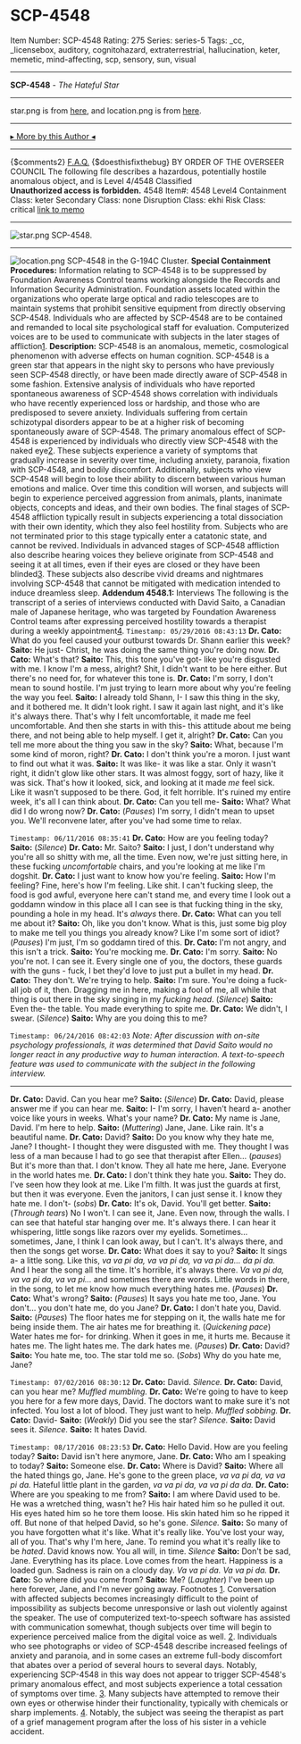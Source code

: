 # SCP-4548
Item Number: SCP-4548
Rating: 275
Series: series-5
Tags: _cc, _licensebox, auditory, cognitohazard, extraterrestrial, hallucination, keter, memetic, mind-affecting, scp, sensory, sun, visual

---

**SCP-4548** \- _The Hateful Star_
* * *
star.png is from [here](https://commons.wikimedia.org/wiki/File:46p_Wirtanen.jpg), and location.png is from [here](https://commons.wikimedia.org/wiki/File:HD_108147-starmap.png).
* * *
[▸ More by this Author ◂](http://www.scp-wiki.net/djkaktus)
* * *
{$comments2}
[F.A.Q.](https://scp-wiki.wikidot.com/component:info-ayers)
{$doesthisfixthebug}
BY ORDER OF THE OVERSEER COUNCIL
The following file describes a hazardous, potentially hostile  
anomalous object, and is Level 4/4548 Classified  
**Unauthorized access is forbidden.**
4548
Item#: 4548
Level4
Containment Class:
keter
Secondary Class:
none
Disruption Class:
ekhi
Risk Class:
critical
[link to memo](/classification-committee-memo)  

* * *
![star.png](https://scp-wiki.wdfiles.com/local--files/scp-4548/star.png)
SCP-4548.
* * *
![location.png](https://scp-wiki.wdfiles.com/local--files/scp-4548/location.png)
SCP-4548 in the G-194C Cluster.
**Special Containment Procedures:** Information relating to SCP-4548 is to be suppressed by Foundation Awareness Control teams working alongside the Records and Information Security Administration. Foundation assets located within the organizations who operate large optical and radio telescopes are to maintain systems that prohibit sensitive equipment from directly observing SCP-4548.
Individuals who are affected by SCP-4548 are to be contained and remanded to local site psychological staff for evaluation. Computerized voices are to be used to communicate with subjects in the later stages of affliction[1](javascript:;).
**Description:** SCP-4548 is an anomalous, memetic, cosmological phenomenon with adverse effects on human cognition. SCP-4548 is a green star that appears in the night sky to persons who have previously seen SCP-4548 directly, or have been made directly aware of SCP-4548 in some fashion. Extensive analysis of individuals who have reported spontaneous awareness of SCP-4548 shows correlation with individuals who have recently experienced loss or hardship, and those who are predisposed to severe anxiety. Individuals suffering from certain schizotypal disorders appear to be at a higher risk of becoming spontaneously aware of SCP-4548.
The primary anomalous effect of SCP-4548 is experienced by individuals who directly view SCP-4548 with the naked eye[2](javascript:;). These subjects experience a variety of symptoms that gradually increase in severity over time, including anxiety, paranoia, fixation with SCP-4548, and bodily discomfort.
Additionally, subjects who view SCP-4548 will begin to lose their ability to discern between various human emotions and malice. Over time this condition will worsen, and subjects will begin to experience perceived aggression from animals, plants, inanimate objects, concepts and ideas, and their own bodies. The final stages of SCP-4548 affliction typically result in subjects experiencing a total dissociation with their own identity, which they also feel hostility from. Subjects who are not terminated prior to this stage typically enter a catatonic state, and cannot be revived.
Individuals in advanced stages of SCP-4548 affliction also describe hearing voices they believe originate from SCP-4548 and seeing it at all times, even if their eyes are closed or they have been blinded[3](javascript:;). These subjects also describe vivid dreams and nightmares involving SCP-4548 that cannot be mitigated with medication intended to induce dreamless sleep.
**Addendum 4548.1:** Interviews
The following is the transcript of a series of interviews conducted with David Saito, a Canadian male of Japanese heritage, who was targeted by Foundation Awareness Control teams after expressing perceived hostility towards a therapist during a weekly appointment[4](javascript:;).
`Timestamp: 05/29/2016 08:43:13`
**Dr. Cato:** What do you feel caused your outburst towards Dr. Shann earlier this week?
**Saito:** He just- Christ, he was doing the same thing you're doing now.
**Dr. Cato:** What's that?
**Saito:** This, this tone you've got- like you're disgusted with me. I know I'm a mess, alright? Shit, I didn't want to be here either. But there's no need for, for whatever this tone is.
**Dr. Cato:** I'm sorry, I don't mean to sound hostile. I'm just trying to learn more about why you're feeling the way you feel.
**Saito:** I already told Shann, I- I saw this thing in the sky, and it bothered me. It didn't look right. I saw it again last night, and it's like it's always there. That's why I felt uncomfortable, it made me feel uncomfortable. And then she starts in with this- this attitude about me being there, and not being able to help myself. I get it, alright?
**Dr. Cato:** Can you tell me more about the thing you saw in the sky?
**Saito:** What, because I'm some kind of moron, right?
**Dr. Cato:** I don't think you're a moron. I just want to find out what it was.
**Saito:** It was like- it was like a star. Only it wasn't right, it didn't glow like other stars. It was almost foggy, sort of hazy, like it was sick. That's how it looked, sick, and looking at it made _me_ feel sick. Like it wasn't supposed to be there. God, it felt horrible. It's ruined my entire week, it's all I can think about.
**Dr. Cato:** Can you tell me-
**Saito:** What? What did I do wrong now?
**Dr. Cato:** (_Pauses_) I'm sorry, I didn't mean to upset you. We'll reconvene later, after you've had some time to relax.
  

`Timestamp: 06/11/2016 08:35:41`
**Dr. Cato:** How are you feeling today?
**Saito:** (_Silence_)
**Dr. Cato:** Mr. Saito?
**Saito:** I just, I don't understand why you're all so shitty with me, all the time. Even now, we're just sitting here, in these fucking _uncomfortable_ chairs, and you're looking at me like I'm dogshit.
**Dr. Cato:** I just want to know how you're feeling.
**Saito:** How I'm feeling? Fine, here's how I'm feeling. Like shit. I can't fucking sleep, the food is god awful, everyone here can't stand me, and every time I look out a goddamn window in this place all I can see is that fucking thing in the sky, pounding a hole in my head. It's _always_ there.
**Dr. Cato:** What can you tell me about it?
**Saito:** Oh, like you don't know. What is this, just some big ploy to make me tell you things you already know? Like I'm some sort of idiot? (_Pauses_) I'm just, I'm so goddamn tired of this.
**Dr. Cato:** I'm not angry, and this isn't a trick.
**Saito:** You're mocking me.
**Dr. Cato:** I'm sorry.
**Saito:** No you're not. I can see it. Every single one of you, the doctors, these guards with the guns - fuck, I bet they'd love to just put a bullet in my head.
**Dr. Cato:** They don't. We're trying to help.
**Saito:** I'm sure. You're doing a fuck-all job of it, then. Dragging me in here, making a fool of me, all while that thing is out there in the sky singing in my _fucking head_.
(_Silence_)
**Saito:** Even the- the table. You made everything to spite me.
**Dr. Cato:** We didn't, I swear.
(_Silence_)
**Saito:** Why are you doing this to me?
  

`Timestamp: 06/24/2016 08:42:03`
_Note: After discussion with on-site psychology professionals, it was determined that David Saito would no longer react in any productive way to human interaction. A text-to-speech feature was used to communicate with the subject in the following interview._
* * *
**Dr. Cato:** David. Can you hear me?
**Saito:** (_Silence_)
**Dr. Cato:** David, please answer me if you can hear me.
**Saito:** I- I'm sorry, I haven't heard a- another voice like yours in weeks. What's your name?
**Dr. Cato:** My name is Jane, David. I'm here to help.
**Saito:** (_Muttering_) Jane, Jane. Like rain. It's a beautiful name.
**Dr. Cato:** David?
**Saito:** Do you know why they hate me, Jane? I thought- I thought they were disgusted with me. They thought I was less of a man because I had to go see that therapist after Ellen… (_pauses_) But it's more than that. I don't know. They all hate me here, Jane. Everyone in the world hates me.
**Dr. Cato:** I don't think they hate you.
**Saito:** They do. I've seen how they look at me. Like I'm filth. It was just the guards at first, but then it was everyone. Even the janitors, I can just sense it. I know they hate me. I don't- (_sobs_)
**Dr. Cato:** It's ok, David. You'll get better.
**Saito:** (_Through tears_) No I won't. I can see it, Jane. Even now, through the walls. I can see that hateful star hanging over me. It's always there. I can hear it whispering, little songs like razors over my eyelids. Sometimes… sometimes, Jane, I think I can look away, but I can't. It's always there, and then the songs get worse.
**Dr. Cato:** What does it say to you?
**Saito:** It sings a- a little song. Like this, _va va pi da, va va pi da, va va pi da… da pi da._ And I hear the song all the time. It's horrible, it's always there. _Va va pi da, va va pi da, va va pi…_ and sometimes there are words. Little words in there, in the song, to let me know how much everything hates me. (_Pauses_)
**Dr. Cato:** What's wrong?
**Saito:** (_Pauses_) It says you hate me too, Jane. You don't… you don't hate me, do you Jane?
**Dr. Cato:** I don't hate you, David.
**Saito:** (_Pauses_) The floor hates me for stepping on it, the walls hate me for being inside them. The air hates me for breathing it. (_Quickening pace_) Water hates me for- for drinking. When it goes in me, it hurts me. Because it hates me. The light hates me. The dark hates me. (_Pauses_)
**Dr. Cato:** David?
**Saito:** You hate me, too. The star told me so. (_Sobs_) Why do you hate me, Jane?
  

`Timestamp: 07/02/2016 08:30:12`
**Dr. Cato:** David.
_Silence._
**Dr. Cato:** David, can you hear me?
_Muffled mumbling._
**Dr. Cato:** We're going to have to keep you here for a few more days, David. The doctors want to make sure it's not infected. You lost a lot of blood. They just want to help.
_Muffled sobbing._
**Dr. Cato:** David-
**Saito:** (_Weakly_) Did you see the star?
_Silence._
**Saito:** David sees it.
_Silence._
**Saito:** It hates David.
  

`Timestamp: 08/17/2016 08:23:53`
**Dr. Cato:** Hello David. How are you feeling today?
**Saito:** David isn't here anymore, Jane.
**Dr. Cato:** Who am I speaking to today?
**Saito:** Someone else.
**Dr. Cato:** Where is David?
**Saito:** Where all the hated things go, Jane. He's gone to the green place, _va va pi da, va va pi da._ Hateful little plant in the garden, _va va pi da, va va pi da da._
**Dr. Cato:** Where are you speaking to me from?
**Saito:** I am where David used to be. He was a wretched thing, wasn't he? His hair hated him so he pulled it out. His eyes hated him so he tore them loose. His skin hated him so he ripped it off. But none of that helped David, so he's gone.
_Silence._
**Saito:** So many of you have forgotten what it's like. What it's really like. You've lost your way, all of you. That's why I'm here, Jane. To remind you what it's really like to be _hated_. David knows now. You all will, in time.
_Silence_
**Saito:** Don't be sad, Jane. Everything has its place. Love comes from the heart. Happiness is a loaded gun. Sadness is rain on a cloudy day. _Va va pi da. Va va pi da._
**Dr. Cato:** So where did you come from?
**Saito:** Me? (_Laughter_) I've been up here forever, Jane, and I'm never going away.
Footnotes
[1](javascript:;). Conversation with affected subjects becomes increasingly difficult to the point of impossibility as subjects become unresponsive or lash out violently against the speaker. The use of computerized text-to-speech software has assisted with communication somewhat, though subjects over time will begin to experience perceived malice from the digital voice as well.
[2](javascript:;). Individuals who see photographs or video of SCP-4548 describe increased feelings of anxiety and paranoia, and in some cases an extreme full-body discomfort that abates over a period of several hours to several days. Notably, experiencing SCP-4548 in this way does not appear to trigger SCP-4548's primary anomalous effect, and most subjects experience a total cessation of symptoms over time.
[3](javascript:;). Many subjects have attempted to remove their own eyes or otherwise hinder their functionality, typically with chemicals or sharp implements.
[4](javascript:;). Notably, the subject was seeing the therapist as part of a grief management program after the loss of his sister in a vehicle accident.